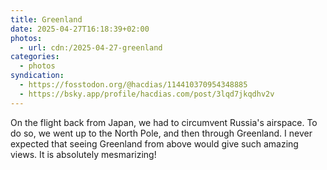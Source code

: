 ```yaml
---
title: Greenland
date: 2025-04-27T16:18:39+02:00
photos:
  - url: cdn:/2025-04-27-greenland
categories:
  - photos
syndication:
  - https://fosstodon.org/@hacdias/114410370954348885
  - https://bsky.app/profile/hacdias.com/post/3lqd7jkqdhv2v
---
```


On the flight back from Japan, we had to circumvent Russia's airspace. To do so, we went up to the North Pole, and then through Greenland. I never expected that seeing Greenland from above would give such amazing views. It is absolutely mesmarizing!
